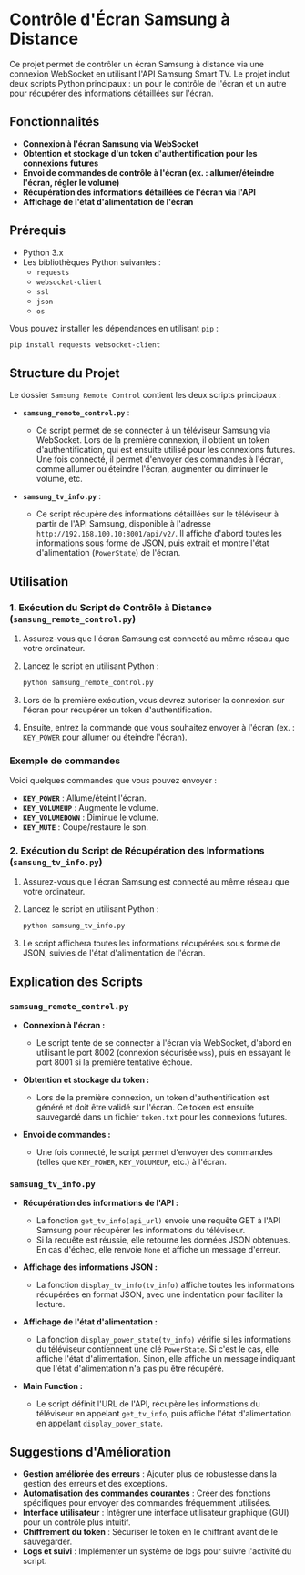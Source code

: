 # Contrôle d'Écran Samsung à Distance

Ce projet permet de contrôler un écran Samsung à distance via une connexion WebSocket en utilisant l'API Samsung Smart TV. Le projet inclut deux scripts Python principaux : un pour le contrôle de l'écran et un autre pour récupérer des informations détaillées sur l'écran.

## Fonctionnalités

- **Connexion à l'écran Samsung via WebSocket**
- **Obtention et stockage d'un token d'authentification pour les connexions futures**
- **Envoi de commandes de contrôle à l'écran (ex. : allumer/éteindre l'écran, régler le volume)**
- **Récupération des informations détaillées de l'écran via l'API**
- **Affichage de l'état d'alimentation de l'écran**

## Prérequis

- Python 3.x
- Les bibliothèques Python suivantes :
  - `requests`
  - `websocket-client`
  - `ssl`
  - `json`
  - `os`

Vous pouvez installer les dépendances en utilisant `pip` :

```bash
pip install requests websocket-client
```

## Structure du Projet

Le dossier `Samsung Remote Control` contient les deux scripts principaux :

- **`samsung_remote_control.py`** : 
  - Ce script permet de se connecter à un téléviseur Samsung via WebSocket. Lors de la première connexion, il obtient un token d'authentification, qui est ensuite utilisé pour les connexions futures. Une fois connecté, il permet d'envoyer des commandes à l'écran, comme allumer ou éteindre l'écran, augmenter ou diminuer le volume, etc.

- **`samsung_tv_info.py`** : 
  - Ce script récupère des informations détaillées sur le téléviseur à partir de l'API Samsung, disponible à l'adresse `http://192.168.100.10:8001/api/v2/`. Il affiche d'abord toutes les informations sous forme de JSON, puis extrait et montre l'état d'alimentation (`PowerState`) de l'écran.

## Utilisation

### 1. Exécution du Script de Contrôle à Distance (`samsung_remote_control.py`)

1. Assurez-vous que l'écran Samsung est connecté au même réseau que votre ordinateur.
2. Lancez le script en utilisant Python :

   ```bash
   python samsung_remote_control.py
   ```

3. Lors de la première exécution, vous devrez autoriser la connexion sur l'écran pour récupérer un token d'authentification.
4. Ensuite, entrez la commande que vous souhaitez envoyer à l'écran (ex. : `KEY_POWER` pour allumer ou éteindre l'écran).

### Exemple de commandes

Voici quelques commandes que vous pouvez envoyer :

- **`KEY_POWER`** : Allume/éteint l'écran.
- **`KEY_VOLUMEUP`** : Augmente le volume.
- **`KEY_VOLUMEDOWN`** : Diminue le volume.
- **`KEY_MUTE`** : Coupe/restaure le son.

### 2. Exécution du Script de Récupération des Informations (`samsung_tv_info.py`)

1. Assurez-vous que l'écran Samsung est connecté au même réseau que votre ordinateur.
2. Lancez le script en utilisant Python :

   ```bash
   python samsung_tv_info.py
   ```

3. Le script affichera toutes les informations récupérées sous forme de JSON, suivies de l'état d'alimentation de l'écran.

## Explication des Scripts

### `samsung_remote_control.py`

- **Connexion à l'écran :**
  - Le script tente de se connecter à l'écran via WebSocket, d'abord en utilisant le port 8002 (connexion sécurisée `wss`), puis en essayant le port 8001 si la première tentative échoue.
  
- **Obtention et stockage du token :**
  - Lors de la première connexion, un token d'authentification est généré et doit être validé sur l'écran. Ce token est ensuite sauvegardé dans un fichier `token.txt` pour les connexions futures.
  
- **Envoi de commandes :**
  - Une fois connecté, le script permet d'envoyer des commandes (telles que `KEY_POWER`, `KEY_VOLUMEUP`, etc.) à l'écran.

### `samsung_tv_info.py`

- **Récupération des informations de l'API :**
  - La fonction `get_tv_info(api_url)` envoie une requête GET à l'API Samsung pour récupérer les informations du téléviseur.
  - Si la requête est réussie, elle retourne les données JSON obtenues. En cas d'échec, elle renvoie `None` et affiche un message d'erreur.

- **Affichage des informations JSON :**
  - La fonction `display_tv_info(tv_info)` affiche toutes les informations récupérées en format JSON, avec une indentation pour faciliter la lecture.

- **Affichage de l'état d'alimentation :**
  - La fonction `display_power_state(tv_info)` vérifie si les informations du téléviseur contiennent une clé `PowerState`. Si c'est le cas, elle affiche l'état d'alimentation. Sinon, elle affiche un message indiquant que l'état d'alimentation n'a pas pu être récupéré.

- **Main Function :**
  - Le script définit l'URL de l'API, récupère les informations du téléviseur en appelant `get_tv_info`, puis affiche l'état d'alimentation en appelant `display_power_state`.

## Suggestions d'Amélioration

- **Gestion améliorée des erreurs** : Ajouter plus de robustesse dans la gestion des erreurs et des exceptions.
- **Automatisation des commandes courantes** : Créer des fonctions spécifiques pour envoyer des commandes fréquemment utilisées.
- **Interface utilisateur** : Intégrer une interface utilisateur graphique (GUI) pour un contrôle plus intuitif.
- **Chiffrement du token** : Sécuriser le token en le chiffrant avant de le sauvegarder.
- **Logs et suivi** : Implémenter un système de logs pour suivre l'activité du script.
